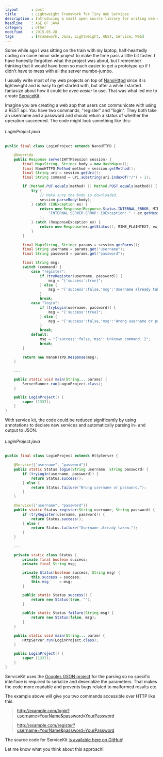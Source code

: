```yaml
---
layout      : post
title       : Lightweight Framework for Tiny Web Services
description : Introducing a small open source library for writing web services
headline    : AGE OF JAVA
category    : other
modified    : 2015-05-28
tags        : [Framework, Java, Lightweight, REST, Service, Web]
---
```


Some while ago I was sitting on the train with my laptop, half-heartedly coding on some minor side project to make the time pass a little bit faster. I have honestly forgotten what the project was about, but I remember thinking that it would have been so much easier to get a prototype up if I didn't have to mess with all the server mumbo-jumbo.

I usually write most of my web projects on top of [NanoHttpd](https://github.com/NanoHttpd/nanohttpd) since it is lightweight and is easy to get started with, but after a while I started fantasize about how it could be _even easier_ to use. That was what led me to create [ServiceKit](https://github.com/Pyknic/ServiceKit).

Imagine you are creating a web app that users can communicate with using a REST api. You have two commands, "register" and "login". They both take an username and a password and should return a status of whether the operation succeeded. The code might look something like this:

###### LoginProject.java
```java
public final class LoginProject extends NanoHTTPD {

    @Override
    public Response serve(IHTTPSession session) {
        final Map<String, String> body = new HashMap<>();
        final NanoHTTPD.Method method = session.getMethod();
        final String uri = session.getUri();
        final String command = uri.substring(uri.indexOf("/") + 1);

        if (Method.PUT.equals(method) || Method.POST.equals(method)) {
            try {
                // Make sure the body is downloaded.
                session.parseBody(body);
            } catch (IOException ex) {
                return new Response(Response.Status.INTERNAL_ERROR, MIME_PLAINTEXT,
                    "INTERNAL SERVER ERROR: IOException: " + ex.getMessage()
                );
            } catch (ResponseException ex) {
                return new Response(ex.getStatus(), MIME_PLAINTEXT, ex.getMessage());
            }
        }
        
        final Map<String, String> params = session.getParms();
        final String username = params.get("username");
        final String password = params.get("password");

        final String msg;
        switch (command) {
            case "register":
                if (tryRegister(username, password)) {
                    msg = "{'success':true}";
                } else {
                    msg = "{'success':false,'msg':'Username already taken.'}";
                }
                break;
            case "login":
                if (tryLogin(username, password)) {
                    msg = "{'success':true}";
                } else {
                    msg = "{'success':false,'msg':'Wrong username or password.'}";
                }
                break;
            default:
                msg = "{'success':false,'msg':'Unknown command.'}";
                break;
        }
        
        return new NanoHTTPD.Response(msg);
    }

    ...
    
    public static void main(String... params) {
        ServerRunner.run(LoginProject.class);
    }

    public LoginProject() {
        super (1337);
    }
}
```

With service kit, the code could be reduced significantly by using annotations to declare new services and automatically parsing in- and output to JSON.

###### LoginProject.java
```java
public final class LoginProject extends HttpServer {
    
    @Service({"username", "password"})
    public static Status login(String username, String password) {
        if (tryLogin(username, password)) {
            return Status.success();
        } else {
            return Status.failure("Wrong username or password.");
        }
    }
    
    @Service({"username", "password"})
    public static Status register(String username, String password) {
        if (tryRegister(username, password)) {
            return Status.success();
        } else {
            return Status.failure("Username already taken.");
        }
    }
    
    ...
    
    private static class Status {
        private final boolean success;
        private final String msg;

        private Status(boolean success, String msg) {
            this.success = success;
            this.msg     = msg;
        }

        public static Status success() {
            return new Status(true, "");
        }
        
        public static Status failure(String msg) {
            return new Status(false, msg);
        }
    }
    
    public static void main(String... param) {
        HttpServer.run(LoginProject.class);
    }
    
    public LoginProject() {
        super (1337);
    }
}
```

ServiceKit uses the [Googles GSON project](https://github.com/google/gson) for the parsing so no specific interface is required to serialize and deserialize the parameters. That makes the code more readable and prevents bugs related to malformed results etc.

The example above will give you two commands accessible over HTTP like this:

> http://example.com/login?username=YourName&password=YourPassword

> http://example.com/register?username=YourName&password=YourPassword

The source code for ServiceKit [is available here on GitHub](https://github.com/Pyknic/ServiceKit)! 

Let me know what you think about this approach!
